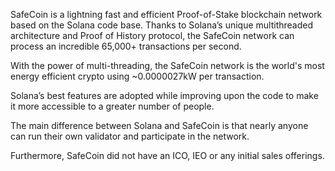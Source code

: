 SafeCoin is a lightning fast and efficient Proof-of-Stake blockchain
network based on the Solana code base. Thanks to Solana’s unique
multithreaded architecture and Proof of History protocol, the SafeCoin
network can process an incredible 65,000+ transactions per second.

With the power of multi-threading, the SafeCoin network is the world's
most energy efficient crypto using \~0.0000027kW per transaction.

Solana’s best features are adopted while improving upon the code to make
it more accessible to a greater number of people.

The main difference between Solana and SafeCoin is that nearly anyone
can run their own validator and participate in the network.

Furthermore, SafeCoin did not have an ICO, IEO or any initial sales
offerings.
